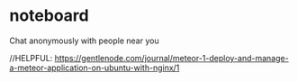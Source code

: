 # noteboard
Chat anonymously with people near you

//HELPFUL:
https://gentlenode.com/journal/meteor-1-deploy-and-manage-a-meteor-application-on-ubuntu-with-nginx/1
